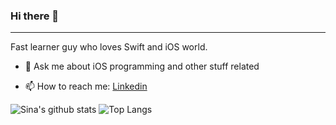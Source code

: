 ### Hi there 👋
----
Fast learner guy who loves Swift and iOS world.

- 💬 Ask me about iOS programming and other stuff related

- 📫 How to reach me: [Linkedin](https://linkedin.com/in/sina-rabiei)

![Sina's github stats](https://github-readme-stats.vercel.app/api?username=nssina&show_icons=true&theme=dark&show_icons=true&count_private=true) ![Top Langs](https://github-readme-stats.vercel.app/api/top-langs/?username=nssina&layout=compact&theme=dark)
